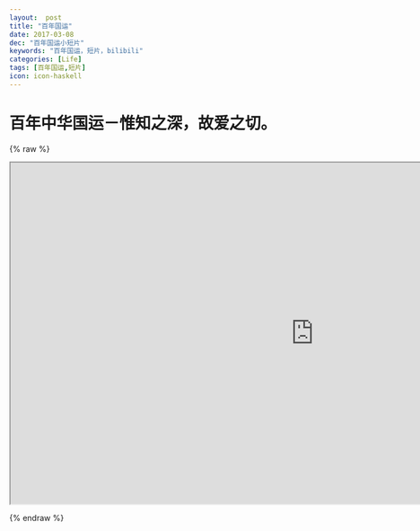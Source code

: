 ---layout:  posttitle: "百年国运"date: 2017-03-08dec: "百年国运小短片"keywords: "百年国运，短片，bilibili"categories: [Life]tags: [百年国运,短片]icon: icon-haskell---#  百年中华国运－惟知之深，故爱之切。{% raw %}<iframe  width="1080" height="608" src="http://om34k6iz4.bkt.clouddn.com/%E7%99%BE%E5%B9%B4%E5%9B%BD%E8%BF%90.mp4" allowfullscreen></iframe>{% endraw %}